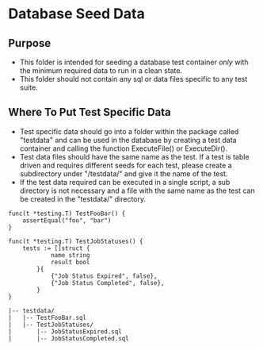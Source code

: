 # Database Seed Data

## Purpose
* This folder is intended for seeding a database test container *only* with the minimum required data to run in a clean state.
* This folder should not contain any sql or data files specific to any test suite.


## Where To Put Test Specific Data
* Test specific data should go into a folder within the package called "testdata" and can be used in the database by creating a test data container and calling the function ExecuteFile() or ExecuteDir().
* Test data files should have the same name as the test. If a test is table driven and requires different seeds for each test, please create a subdirectory under "/testdata/" and give it the name of the test.
* If the test data required can be executed in a single script, a sub directory is not necessary and a file with the same name as the test can be created in the "testdata/" directory.

```
func(t *testing.T) TestFooBar() {
    assertEqual("foo", "bar")
}

func(t *testing.T) TestJobStatuses() {
    tests := []struct {
            name string      
            result bool
        }{
            {"Job Status Expired", false},
            {"Job Status Completed", false},
        }
}
```

```
|-- testdata/
|   |-- TestFooBar.sql
|   |-- TestJobStatuses/
|       |-- JobStatusExpired.sql
|       |-- JobStatusCompleted.sql
```
